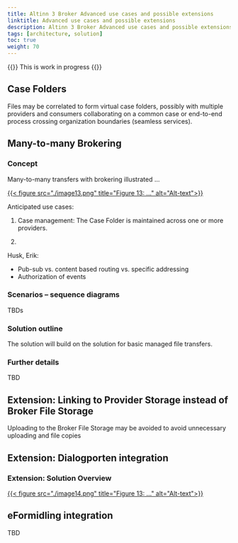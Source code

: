 ```yaml
---
title: Altinn 3 Broker Advanced use cases and possible extensions 
linktitle: Advanced use cases and possible extensions 
description: Altinn 3 Broker Advanced use cases and possible extensions 
tags: [architecture, solution]
toc: true
weight: 70
---
```


{{<notice warning>}} <!-- info -->
This is work in progress
{{</notice>}}

## Case Folders
Files may be correlated to form virtual case folders, possibly with multiple
providers and consumers collaborating on a common case or end-to-end
process crossing organization boundaries (seamless services).

## Many-to-many Brokering

### Concept

Many-to-many transfers with brokering illustrated …

[{{< figure src="./image13.png" title="Figure 13: ..." alt="Alt-text">}}](https://www.vg.no) 

Anticipated use cases:

1.  Case management: The Case Folder is maintained across one or more
    providers.

2.  

Husk, Erik:

- Pub-sub vs. content based routing vs. specific addressing
- Authorization of events

### Scenarios – sequence diagrams
TBDs

### Solution outline
The solution will build on the solution for basic managed file
transfers.

### Further details
TBD

## Extension: Linking to Provider Storage instead of Broker File Storage
Uploading to the Broker File Storage may be avoided
to avoid unnecessary   uploading and file copies

## Extension: Dialogporten integration

### Extension: Solution Overview

[{{< figure src="./image14.png" title="Figure 13: ..." alt="Alt-text">}}](https://www.vg.no)

## eFormidling integration

TBD